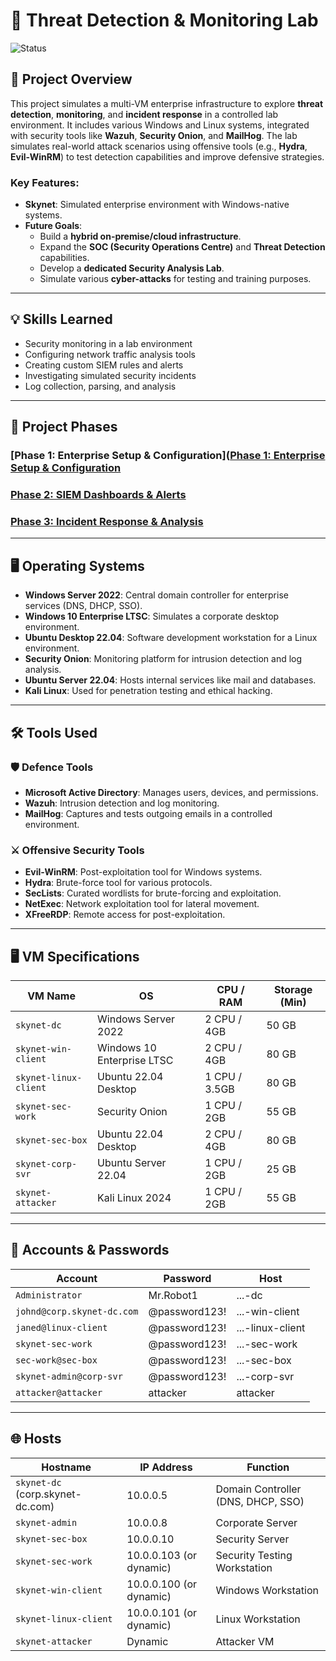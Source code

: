 # 🚨 Threat Detection & Monitoring Lab  
![Status](https://img.shields.io/badge/status-In%20Development-yellow)

## 📝 Project Overview  
This project simulates a multi-VM enterprise infrastructure to explore **threat detection**, **monitoring**, and **incident response** in a controlled lab environment. It includes various Windows and Linux systems, integrated with security tools like **Wazuh**, **Security Onion**, and **MailHog**. The lab simulates real-world attack scenarios using offensive tools (e.g., **Hydra**, **Evil-WinRM**) to test detection capabilities and improve defensive strategies.

### Key Features:
- **Skynet**: Simulated enterprise environment with Windows-native systems.
- **Future Goals**:  
  - Build a **hybrid on-premise/cloud infrastructure**.
  - Expand the **SOC (Security Operations Centre)** and **Threat Detection** capabilities.
  - Develop a **dedicated Security Analysis Lab**.
  - Simulate various **cyber-attacks** for testing and training purposes.

---

## 💡 Skills Learned
- Security monitoring in a lab environment
- Configuring network traffic analysis tools
- Creating custom SIEM rules and alerts
- Investigating simulated security incidents
- Log collection, parsing, and analysis

---

## 📅 Project Phases

### [Phase 1: Enterprise Setup & Configuration]([Phase 1: Enterprise Setup & Configuration](https://github.com/Genvarelli/Threat-Detection-Monitoring-Lab/tree/main/Phase%201%3A%20Enterprise%20Setup%20%26%20Configuration)
### [Phase 2: SIEM Dashboards & Alerts](https://github.com/Genvarelli/Threat-Detection-Monitoring-Lab/tree/main/Phase%202%3A%20SIEM%20Alerts%20%26%20Dashboards)
### [Phase 3: Incident Response & Analysis](https://github.com/Genvarelli/Threat-Detection-Monitoring-Lab/tree/main/Phase%203%3A%20Incident%20Response%20%26%20Analysis)

---

## 🖥️ Operating Systems
- **Windows Server 2022**: Central domain controller for enterprise services (DNS, DHCP, SSO).
- **Windows 10 Enterprise LTSC**: Simulates a corporate desktop environment.
- **Ubuntu Desktop 22.04**: Software development workstation for a Linux environment.
- **Security Onion**: Monitoring platform for intrusion detection and log analysis.
- **Ubuntu Server 22.04**: Hosts internal services like mail and databases.
- **Kali Linux**: Used for penetration testing and ethical hacking.

---

## 🛠️ Tools Used

### 🛡️ Defence Tools
- **Microsoft Active Directory**: Manages users, devices, and permissions.
- **Wazuh**: Intrusion detection and log monitoring.
- **MailHog**: Captures and tests outgoing emails in a controlled environment.

### ⚔️ Offensive Security Tools
- **Evil-WinRM**: Post-exploitation tool for Windows systems.
- **Hydra**: Brute-force tool for various protocols.
- **SecLists**: Curated wordlists for brute-forcing and exploitation.
- **NetExec**: Network exploitation tool for lateral movement.
- **XFreeRDP**: Remote access for post-exploitation.

---

## 🖥️ VM Specifications  

| VM Name               | OS                        | CPU / RAM   | Storage (Min) |
|-----------------------|---------------------------|-------------|---------------|
| `skynet-dc`           | Windows Server 2022       | 2 CPU / 4GB | 50 GB         |
| `skynet-win-client`   | Windows 10 Enterprise LTSC     | 2 CPU / 4GB | 80 GB         |
| `skynet-linux-client` | Ubuntu 22.04 Desktop      | 1 CPU / 3.5GB | 80 GB         |
| `skynet-sec-work`     | Security Onion            | 1 CPU / 2GB | 55 GB         |
| `skynet-sec-box`      | Ubuntu 22.04 Desktop      | 2 CPU / 4GB | 80 GB         |
| `skynet-corp-svr`     | Ubuntu Server 22.04       | 1 CPU / 2GB | 25 GB         |
| `skynet-attacker`     | Kali Linux 2024           | 1 CPU / 2GB | 55 GB         |

---

## 🔑 Accounts & Passwords

| Account                       | Password        | Host            |
|-------------------------------|-----------------|-----------------|
| `Administrator`                | Mr.Robot1       | ...-dc          |
| `johnd@corp.skynet-dc.com`     | @password123!    | ...-win-client  |
| `janed@linux-client`           | @password123!    | ...-linux-client|
| `skynet-sec-work`              | @password123!    | ...-sec-work    |
| `sec-work@sec-box`             | @password123!    | ...-sec-box     |
| `skynet-admin@corp-svr`        | @password123!    | ...-corp-svr    |
| `attacker@attacker`            | attacker        | attacker        |

---

## 🌐 Hosts

| Hostname                       | IP Address       | Function                             |
|---------------------------------|------------------|--------------------------------------|
| `skynet-dc` (corp.skynet-dc.com) | 10.0.0.5         | Domain Controller (DNS, DHCP, SSO)  |
| `skynet-admin`                 | 10.0.0.8         | Corporate Server                     |
| `skynet-sec-box`               | 10.0.0.10        | Security Server                      |
| `skynet-sec-work`              | 10.0.0.103 (or dynamic) | Security Testing Workstation     |
| `skynet-win-client`            | 10.0.0.100 (or dynamic) | Windows Workstation              |
| `skynet-linux-client`          | 10.0.0.101 (or dynamic) | Linux Workstation                 |
| `skynet-attacker`              | Dynamic          | Attacker VM                         |
